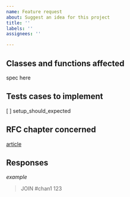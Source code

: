 ```yaml
---
name: Feature request
about: Suggest an idea for this project
title: ''
labels: ''
assignees: ''

---
```


## Classes and functions affected
spec here

## Tests cases to implement
[ ] setup_should_expected

## RFC chapter concerned

[article](https://www.rfc-editor.org/rfc/rfc2812#section-3.2.1)

## Responses

*example*
>JOIN #chan1 123